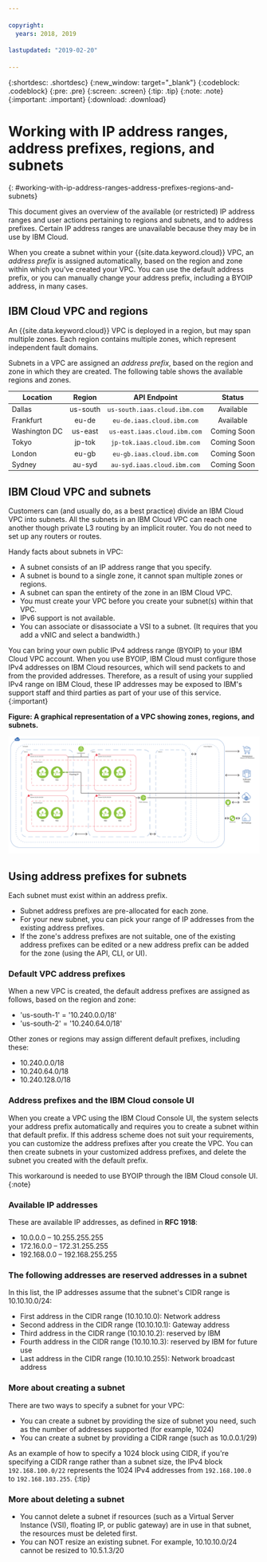 ```yaml
---

copyright:
  years: 2018, 2019
  
lastupdated: "2019-02-20"

---
```


{:shortdesc: .shortdesc}
{:new_window: target="_blank"}
{:codeblock: .codeblock}
{:pre: .pre}
{:screen: .screen}
{:tip: .tip}
{:note: .note}
{:important: .important}
{:download: .download}

# Working with IP address ranges, address prefixes, regions, and subnets 
{: #working-with-ip-address-ranges-address-prefixes-regions-and-subnets}

This document gives an overview of the available (or restricted) IP address ranges and user actions pertaining to regions and subnets, and to address prefixes. Certain IP address ranges are unavailable because they may be in use by IBM Cloud.  

When you create a subnet within your {{site.data.keyword.cloud}} VPC, an _address prefix_ is assigned automatically, based on the region and zone within which you've created your VPC. You can use the default address prefix, or you can manually change your address prefix, including a BYOIP address, in many cases. 

## IBM Cloud VPC and regions

An {{site.data.keyword.cloud}} VPC is deployed in a region, but may span multiple zones. Each region contains multiple zones, which represent independent fault domains.

Subnets in a VPC are assigned an _address prefix_, based on the region and zone in which they are created. The following table shows the available regions and zones. 

|   Location     | Region | API Endpoint | Status |
| ------- | :------: | :------: |:------: |
| Dallas | us-south | `us-south.iaas.cloud.ibm.com`| Available |
| Frankfurt | eu-de | `eu-de.iaas.cloud.ibm.com`| Available |
| Washington DC | us-east | `us-east.iaas.cloud.ibm.com`| Coming Soon |
| Tokyo | jp-tok | `jp-tok.iaas.cloud.ibm.com`| Coming Soon |
| London | eu-gb | `eu-gb.iaas.cloud.ibm.com`| Coming Soon |
| Sydney | au-syd | `au-syd.iaas.cloud.ibm.com`| Coming Soon |

## IBM Cloud VPC and subnets

Customers can (and usually do, as a best practice) divide an IBM Cloud VPC into subnets. All the subnets in an IBM Cloud VPC can reach one another though private L3 routing by an implicit router. You do not need to set up any routers or routes. 

Handy facts about subnets in VPC:

* A subnet consists of an IP address range that you specify. 
* A subnet is bound to a single zone, it cannot span multiple zones or regions.
* A subnet can span the entirety of the zone in an IBM Cloud VPC.
* You must create your VPC before you create your subnet(s) within that VPC.
* IPv6 support is not available.
* You can associate or disassociate a VSI to a subnet. (It requires that you add a vNIC and select a bandwidth.)

You can bring your own public IPv4 address range (BYOIP) to your IBM Cloud VPC account. When you use BYOIP, IBM Cloud must configure those IPv4 addresses on IBM Cloud resources, which will send packets to and from the provided addresses. Therefore, as a result of using your supplied IPv4 range on IBM Cloud, these IP addresses may be exposed to IBM's support staff and third parties as part of your use of this service.
{:important}

**Figure: A graphical representation of a VPC showing zones, regions, and subnets.**

![IBM Cloud VPC](images/vpc-experience.png)

## Using address prefixes for subnets

Each subnet must exist within an address prefix.
 * Subnet address prefixes are pre-allocated for each zone.
 * For your new subnet, you can pick your range of IP addresses from the existing address prefixes.
 * If the zone's address prefixes are not suitable, one of the existing address prefixes can be edited or a new address prefix can be added for the zone (using the API, CLI, or UI).
 
### Default VPC address prefixes
 
When a new VPC is created, the default address prefixes are assigned as follows, based on the region and zone:
 
* 'us-south-1' = '10.240.0.0/18'
* 'us-south-2' = '10.240.64.0/18'

Other zones or regions may assign different default prefixes, including these:
 
 * 10.240.0.0/18
 * 10.240.64.0/18
 * 10.240.128.0/18
 
### Address prefixes and the IBM Cloud console UI
 
When you create a VPC using the IBM Cloud Console UI, the system selects your address prefix automatically and requires you to create a  subnet within that default prefix. If this address scheme does not suit your requirements, you can customize the address prefixes after you create the VPC. You can then create subnets in your customized address prefixes, and delete the subnet you created with the default prefix.
 
This workaround is needed to use BYOIP through the IBM Cloud console UI.
{:note}

### Available IP addresses

These are available IP addresses, as defined in **RFC 1918**:

 * 10.0.0.0 – 10.255.255.255
 * 172.16.0.0 – 172.31.255.255
 * 192.168.0.0 – 192.168.255.255

### The following addresses are reserved addresses in a subnet

In this list, the IP addresses assume that the subnet's CIDR range is 10.10.10.0/24:

  * First address in the CIDR range (10.10.10.0): Network address
  * Second address in the CIDR range (10.10.10.1): Gateway address
  * Third address in the CIDR range (10.10.10.2): reserved by IBM
  * Fourth address in the CIDR range (10.10.10.3): reserved by IBM for future use
  * Last address in the CIDR range (10.10.10.255): Network broadcast address

### More about creating a subnet

There are two ways to specify a subnet for your VPC:
  * You can create a subnet by providing the size of subnet you need, such as the number of addresses supported (for example, 1024)
  * You can create a subnet by providing a CIDR range (such as 10.0.0.1/29)
  
As an example of how to specify a 1024 block using CIDR, if you're specifying a CIDR range rather than a subnet size, the IPv4 block `192.168.100.0/22` represents the 1024 IPv4 addresses from `192.168.100.0` to `192.168.103.255`.
{:tip}

### More about deleting a subnet
  * You cannot delete a subnet if resources (such as a Virtual Server Instance (VSI), floating IP, or public gateway) are in use in that subnet, the resources must be deleted first.
  * You can NOT resize an existing subnet. For example, 10.10.10.0/24 cannot be resized to 10.5.1.3/20
